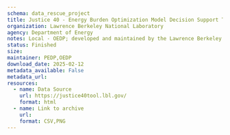 ```yaml
---
schema: data_rescue_project 
title: Justice 40 - Energy Burden Optimization Model Decision Support Tool
organization: Lawrence Berkeley National Laboratory
agency: Department of Energy
notes: Local - OEDP; developed and maintained by the Lawrence Berkeley National Laboratory in partnership with the US Department of Energy (DOE) Office of Economic Impact and Diversity, under the J40 initiative.
status: Finished
size: 
maintainer: PEDP,OEDP
download_date: 2025-02-12
metadata_available: False
metadata_url: 
resources:
  - name: Data Source
    url: https://justice40tool.lbl.gov/
    format: html
  - name: Link to archive
    url: 
    format: CSV,PNG
---
```

